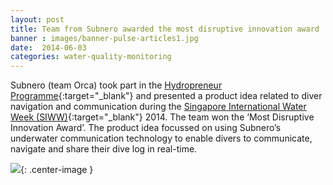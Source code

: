 ```yaml
---
layout: post
title: Team from Subnero awarded the most disruptive innovation award
banner : images/banner-pulse-articles1.jpg
date:  2014-06-03
categories: water-quality-monitoring
---
```


Subnero (team Orca) took part in the [Hydropreneur Programme](http://www.hydropreneur.com){:target="_blank"} and presented a product idea related to diver navigation and communication during the [Singapore International Water Week (SIWW)](http://www.siww.com.sg){:target="_blank"} 2014. The team won the ‘Most Disruptive Innovation Award’.  The product idea focussed on using Subnero’s underwater communication technology to enable divers to communicate, navigate and share their dive log in real-time.

![]({{site.baseurl}}/images/pulse-hydropreneur.jpg){: .center-image }
